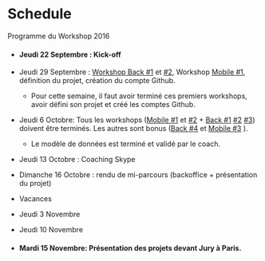 # Schedule
Programme du Workshop 2016

* #### Jeudi 22 Septembre : Kick-off

* Jeudi 29 Septembre : [Workshop Back #1](https://github.com/Workshop-Polytechnique/Back_Workshop_1) et [#2](https://github.com/Workshop-Polytechnique/Back_Workshop_2), Workshop [Mobile #1](https://github.com/Workshop-Polytechnique/Mobile_Workshop_1), définition du projet, création du compte Github.

  * Pour cette semaine, il faut avoir terminé ces premiers workshops, avoir défini son projet et créé les comptes Github.

* Jeudi 6 Octobre: Tous les workshops ([Mobile #1](https://github.com/Workshop-Polytechnique/Mobile_Workshop_1) et [#2](https://github.com/Workshop-Polytechnique/Mobile_Workshop_2) + [Back #1](https://github.com/Workshop-Polytechnique/Back_Workshop_1) [#2](https://github.com/Workshop-Polytechnique/Back_Workshop_2) [#3](https://github.com/Workshop-Polytechnique/Back_Workshop_3)) doivent être terminés. Les autres sont bonus ([Back #4](https://github.com/Workshop-Polytechnique/Back_Workshop_4) et [Mobile #3](https://github.com/Workshop-Polytechnique/Mobile_Workshop_3) ).
  * Le modèle de données est terminé et validé par le coach.

* Jeudi 13 Octobre : Coaching Skype

* Dimanche 16 Octobre : rendu de mi-parcours (backoffice + présentation du projet)

* Vacances

*  Jeudi 3 Novembre

* Jeudi 10 Novembre

* #### Mardi 15 Novembre: Présentation des projets devant Jury à Paris.
